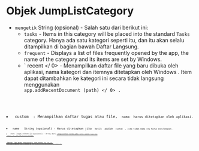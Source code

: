 # Objek JumpListCategory

* `mengetik` String (opsional) - Salah satu dari berikut ini: 
  * `tasks` - Items in this category will be placed into the standard `Tasks` category. Hanya ada satu kategori seperti itu, dan itu akan selalu ditampilkan di bagian bawah Daftar Langsung.
  * `frequent` - Displays a list of files frequently opened by the app, the name of the category and its items are set by Windows.
  * ` recent </ 0> - Menampilkan daftar file yang baru dibuka oleh aplikasi, nama kategori dan itemnya ditetapkan oleh Windows . Item dapat ditambahkan ke kategori ini secara tidak langsung menggunakan <code> app.addRecentDocument (path) </ 0> .</li>
<li><code> custom </ 0> - Menampilkan daftar tugas atau file, <code> nama </ 0> harus ditetapkan oleh aplikasi.</li>
</ul></li>
<li><code> name </ 0>  String (opsional) - Harus ditetapkan jika <code> ketik </ 0> adalah <code> custom </ 0> , jika tidak maka itu harus dihilangkan.</li>
<li><code> item </ 0> JumpListItem [] (opsional) - Array dari <a href="jump-list-item.md"><code> JumpListItem </ 1> benda jika <code> ketik </ 0> adalah <code> tugas </ 0> atau
 <code> kustom < / 0> , jika tidak maka harus dihilangkan.</li>
</ul>

<p><strong> Catatan: </ 0> Jika objek <code> JumpListCategory </ 1> tidak memiliki <code> tipe </ 1> atau <code> nama </ 1> 
properti yang ditetapkan maka <code> tipe < / 1> diasumsikan <code> tugas </ 1> . If the <code>name` property is set but the `type` property is omitted then the `type` is assumed to be `custom`.</p>